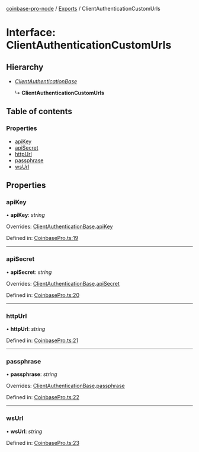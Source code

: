 [coinbase-pro-node](../README.md) / [Exports](../modules.md) / ClientAuthenticationCustomUrls

# Interface: ClientAuthenticationCustomUrls

## Hierarchy

* [*ClientAuthenticationBase*](clientauthenticationbase.md)

  ↳ **ClientAuthenticationCustomUrls**

## Table of contents

### Properties

- [apiKey](clientauthenticationcustomurls.md#apikey)
- [apiSecret](clientauthenticationcustomurls.md#apisecret)
- [httpUrl](clientauthenticationcustomurls.md#httpurl)
- [passphrase](clientauthenticationcustomurls.md#passphrase)
- [wsUrl](clientauthenticationcustomurls.md#wsurl)

## Properties

### apiKey

• **apiKey**: *string*

Overrides: [ClientAuthenticationBase](clientauthenticationbase.md).[apiKey](clientauthenticationbase.md#apikey)

Defined in: [CoinbasePro.ts:19](https://github.com/bennycode/coinbase-pro-node/blob/c3d8f7c/src/CoinbasePro.ts#L19)

___

### apiSecret

• **apiSecret**: *string*

Overrides: [ClientAuthenticationBase](clientauthenticationbase.md).[apiSecret](clientauthenticationbase.md#apisecret)

Defined in: [CoinbasePro.ts:20](https://github.com/bennycode/coinbase-pro-node/blob/c3d8f7c/src/CoinbasePro.ts#L20)

___

### httpUrl

• **httpUrl**: *string*

Defined in: [CoinbasePro.ts:21](https://github.com/bennycode/coinbase-pro-node/blob/c3d8f7c/src/CoinbasePro.ts#L21)

___

### passphrase

• **passphrase**: *string*

Overrides: [ClientAuthenticationBase](clientauthenticationbase.md).[passphrase](clientauthenticationbase.md#passphrase)

Defined in: [CoinbasePro.ts:22](https://github.com/bennycode/coinbase-pro-node/blob/c3d8f7c/src/CoinbasePro.ts#L22)

___

### wsUrl

• **wsUrl**: *string*

Defined in: [CoinbasePro.ts:23](https://github.com/bennycode/coinbase-pro-node/blob/c3d8f7c/src/CoinbasePro.ts#L23)
